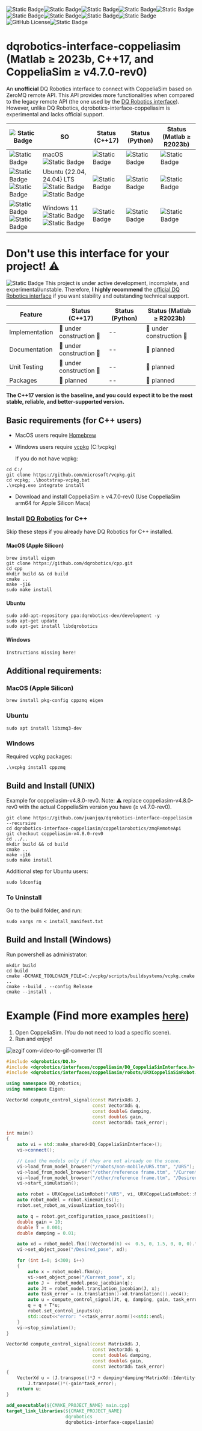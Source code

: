 ![Static Badge](https://img.shields.io/badge/status-experimental-critical)![Static Badge](https://img.shields.io/badge/Platform-Apple_silicon-magenta)![Static Badge](https://img.shields.io/badge/Tested-Apple)![Static Badge](https://img.shields.io/badge/Platform-Ubuntu_x64-orange)![Static Badge](https://img.shields.io/badge/tested-green)![Static Badge](https://img.shields.io/badge/Platform-Windows_11-blue)![Static Badge](https://img.shields.io/badge/tested-green)![Static Badge](https://img.shields.io/badge/CoppeliaSim-4.8.0--rev0-orange)![Static Badge](https://img.shields.io/badge/Written_in-C%2B%2B17-blue)![GitHub License](https://img.shields.io/github/license/juanjqo/cpp-interface-coppeliasim)![Static Badge](https://img.shields.io/badge/based_on-ZeroMQ_remote_API-blue)





# dqrobotics-interface-coppeliasim (Matlab ≥ 2023b, C++17, and CoppeliaSim ≥ v4.7.0-rev0)

An **unofficial** DQ Robotics interface to connect with CoppeliaSim based on ZeroMQ remote API. This API provides more functionalities when compared to the legacy remote API (the one used by the [DQ Robotics interface](https://github.com/dqrobotics/cpp-interface-vrep)). However, unlike DQ Robotics, dqrobotics-interface-coppeliasim is experimental and lacks official support. 

|  ![Static Badge](https://img.shields.io/badge/CoppeliaSim-4.8.0--rev0-orange)  | SO | Status (C++17) | Status (Python) |  Status (Matlab ≥ R2023b) |
| ------------- | ------------- |------------- |------------- |------------- |
| ![Static Badge](https://img.shields.io/badge/Apple_silicon-magenta)| macOS ![Static Badge](https://img.shields.io/badge/Apple_silicon-magenta) | ![Static Badge](https://img.shields.io/badge/beta-yellow)|![Static Badge](https://img.shields.io/badge/unsupported-gray)|![Static Badge](https://img.shields.io/badge/pre--alpha-red)|
| ![Static Badge](https://img.shields.io/badge/x64-blue) ![Static Badge](https://img.shields.io/badge/arm64-blue)   | Ubuntu {22.04, 24.04} LTS ![Static Badge](https://img.shields.io/badge/x64-blue) ![Static Badge](https://img.shields.io/badge/arm64-blue)  |  ![Static Badge](https://img.shields.io/badge/beta-yellow)|![Static Badge](https://img.shields.io/badge/unsupported-gray)|![Static Badge](https://img.shields.io/badge/pre--alpha-red)|
| ![Static Badge](https://img.shields.io/badge/x64-blue) ![Static Badge](https://img.shields.io/badge/arm64-blue)   | Windows 11 ![Static Badge](https://img.shields.io/badge/x64-blue) ![Static Badge](https://img.shields.io/badge/arm64-blue)   |  ![Static Badge](https://img.shields.io/badge/pre--alpha-red) | ![Static Badge](https://img.shields.io/badge/unsupported-gray)|![Static Badge](https://img.shields.io/badge/pre--alpha-red)|


# Don't use this interface for your project! :warning:

![Static Badge](https://img.shields.io/badge/warning-yellow)
This project is under active development, incomplete, and experimental/unstable. Therefore, **I highly recommend** the [official DQ Robotics interface](https://github.com/dqrobotics/cpp-interface-vrep) if you want stability and outstanding technical support. 

| Feature  | Status (C++17) | Status (Python) |  Status (Matlab ≥ R2023b) |
| -------- | -------------- |---------------- |-------------------------- |
|  Implementation | :construction: under construction :rocket:| -- | :construction: under construction :turtle: |
| Documentation | :construction: under construction :rocket: | -- | :pushpin: planned |
| Unit Testing | :construction: under construction :rocket: | -- | :pushpin: planned|
| Packages | :pushpin: planned | -- | :pushpin: planned |

**The C++17 version is the baseline, and you could expect it to be the most stable, reliable, and better-supported version.**


## Basic requirements (for C++ users)

- MacOS users require [Homebrew](https://brew.sh/)
- Windows users require [vcpkg](https://vcpkg.io/en/index.html) (C:\vcpkg)

  If you do not have vcpkg:

```shell
cd C:/
git clone https://github.com/microsoft/vcpkg.git
cd vcpkg; .\bootstrap-vcpkg.bat
.\vcpkg.exe integrate install
```

- Download and install CoppeliaSim ≥ v4.7.0-rev0 (Use CoppeliaSim arm64 for Apple Silicon Macs)

### Install [DQ Robotics](https://github.com/dqrobotics/cpp) for C++ 

Skip these steps if you already have DQ Robotics for C++ installed.

#### MacOS (Apple Silicon)

```shell
brew install eigen
git clone https://github.com/dqrobotics/cpp.git
cd cpp
mkdir build && cd build
cmake ..
make -j16
sudo make install
```

#### Ubuntu 

```shell
sudo add-apt-repository ppa:dqrobotics-dev/development -y
sudo apt-get update
sudo apt-get install libdqrobotics
```

#### Windows 

```shell
Instructions missing here!
```



## Additional requirements:

### MacOS (Apple Silicon)

```shell
brew install pkg-config cppzmq eigen
```

### Ubuntu 


```shell
sudo apt install libzmq3-dev
```

### Windows 

Required vcpkg packages:

```shell
.\vcpkg install cppzmq
```


## Build and Install (UNIX)

Example for coppeliasim-v4.8.0-rev0. Note: :warning: replace coppeliasim-v4.8.0-rev0 with the actual CoppeliaSim version you have (≥ v4.7.0-rev0). 

```shell
git clone https://github.com/juanjqo/dqrobotics-interface-coppeliasim --recursive
cd dqrobotics-interface-coppeliasim/coppeliarobotics/zmqRemoteApi
git checkout coppeliasim-v4.8.0-rev0
cd ../.. 
mkdir build && cd build
cmake ..
make -j16
sudo make install
```

Additional step for Ubuntu users:
```shell
sudo ldconfig
```

### To Uninstall 

Go to the build folder, and run:

```shell
sudo xargs rm < install_manifest.txt
```

## Build and Install (Windows)

Run powershell as administrator:

```shell
mkdir build
cd build
cmake -DCMAKE_TOOLCHAIN_FILE=C:/vcpkg/scripts/buildsystems/vcpkg.cmake ..
cmake --build . --config Release
cmake --install .
```




# Example (Find more examples [here](https://github.com/juanjqo/dqrobotics-interface-coppeliasim-examples))

1) Open CoppeliaSim. (You do not need to load a specific scene).
2) Run and enjoy!

![ezgif com-video-to-gif-converter (1)](https://github.com/juanjqo/cpp-interface-coppeliasim/assets/23158313/c916025a-de3d-4058-8edf-14976d23584a)

```cpp
#include <dqrobotics/DQ.h>
#include <dqrobotics/interfaces/coppeliasim/DQ_CoppeliaSimInterface.h>
#include <dqrobotics/interfaces/coppeliasim/robots/URXCoppeliaSimRobot.h>

using namespace DQ_robotics;
using namespace Eigen;

VectorXd compute_control_signal(const MatrixXd& J,
                                const VectorXd& q,
                                const double& damping,
                                const double& gain,
                                const VectorXd& task_error);

int main()
{
    auto vi = std::make_shared<DQ_CoppeliaSimInterface>();
    vi->connect();

    // Load the models only if they are not already on the scene.
    vi->load_from_model_browser("/robots/non-mobile/UR5.ttm", "/UR5");
    vi->load_from_model_browser("/other/reference frame.ttm", "/Current_pose");
    vi->load_from_model_browser("/other/reference frame.ttm", "/Desired_pose");
    vi->start_simulation();

    auto robot = URXCoppeliaSimRobot("/UR5", vi, URXCoppeliaSimRobot::MODEL::UR5);
    auto robot_model = robot.kinematics();
    robot.set_robot_as_visualization_tool();

    auto q = robot.get_configuration_space_positions();
    double gain = 10;
    double T = 0.001;
    double damping = 0.01;

    auto xd = robot_model.fkm(((VectorXd(6) <<  0.5, 0, 1.5, 0, 0, 0).finished()));
    vi->set_object_pose("/Desired_pose", xd);

    for (int i=0; i<300; i++)
    {
        auto x = robot_model.fkm(q);
        vi->set_object_pose("/Current_pose", x);
        auto J =  robot_model.pose_jacobian(q);
        auto Jt = robot_model.translation_jacobian(J, x);
        auto task_error = (x.translation()-xd.translation()).vec4();
        auto u = compute_control_signal(Jt, q, damping, gain, task_error);
        q = q + T*u;
        robot.set_control_inputs(q);
        std::cout<<"error: "<<task_error.norm()<<std::endl;
    }
    vi->stop_simulation();
}

VectorXd compute_control_signal(const MatrixXd& J,
                                const VectorXd& q,
                                const double& damping,
                                const double& gain,
                                const VectorXd& task_error)
{
    VectorXd u = (J.transpose()*J + damping*damping*MatrixXd::Identity(q.size(), q.size())).inverse()*
        J.transpose()*(-gain*task_error);
    return u;
}
```


```cmake
add_executable(${CMAKE_PROJECT_NAME} main.cpp)
target_link_libraries(${CMAKE_PROJECT_NAME}
                      dqrobotics
                      dqrobotics-interface-coppeliasim)
```






